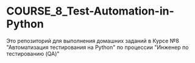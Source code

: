# COURSE_8_Test-Automation-in-Python
Это репозиторий для выполнения домашних заданий в Курсе №8 "Автоматизация тестирования на Python" по процессии "Инженер по тестированию (QA)"
